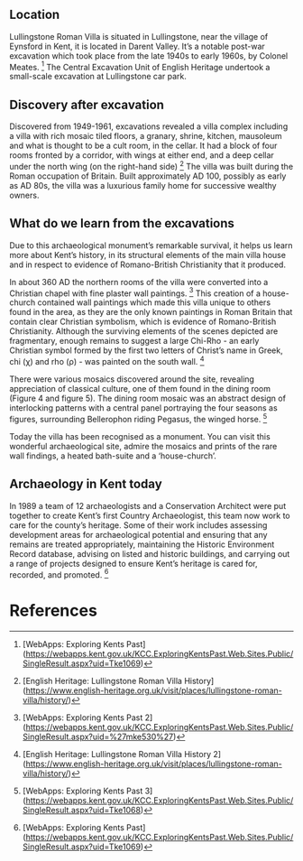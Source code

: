 <param ve-config 
       title="Lullingstone Roman Villa"
       author="Nadia Balbontin"
       banner="https://iiif.juncture-digital.org/banner/?url=https://upload.wikimedia.org/wikipedia/commons/a/a1/LullingstonVilla-Kent_Interior_May2001.jpg" 
       layout="vertical">

<!-- Entities discussed throughout the essay are typically defined before the essay text and
     are thus available in all text.  Entity identifiers (QIDs) can be found in either
     Wikipedia or Wikidata (https://www.wikidata.org)> -->
<param ve-entity eid="Q1877182"> <!-- Lullingstone Roman Villa -->
<param ve-entity eid="Q6644861"> <!-- Lullingstone -->
<param ve-entity eid="Q1877197"> <!-- Eynsford -->
<param ve-entity eid="Q23298"> <!-- Kent -->
<param ve-entity eid="Q5222546"> <!-- Darent Valley -->

## Location
Lullingstone Roman Villa is situated in Lullingstone, near the village of Eynsford in Kent, it is located in Darent Valley. 
It’s a notable post-war excavation which took place from the late 1940s to early 1960s, by Colonel Meates. [^1]
The Central Excavation Unit of English Heritage undertook a small-scale excavation at Lullingstone car park.
<param ve-map center="Q6644861" zoom="11" prefer-geojson>

## Discovery after excavation

Discovered from 1949-1961, excavations revealed a villa complex including a villa with rich mosaic tiled floors, a granary, 
shrine, kitchen, mausoleum and what is thought to be a cult room, in the cellar. It had a block of four rooms fronted by a corridor, 
with wings at either end, and a deep cellar under the north wing (on the right-hand side) [^2]
The villa was built during the Roman occupation of Britain. Built approximately AD 100, possibly as early as AD 80s, the villa was 
a luxurious family home for successive wealthy owners.

<param ve-image 
       label="Lullingstone Roman Villa Ruins" 
       description="Author Carole Raddato" 
       license="public domain" 
       url="https://upload.wikimedia.org/wikipedia/commons/2/2d/Lullingstone_Roman_Villa%2C_Britannia_%28UK%29_%288413895064%29.jpg">

## What do we learn from the excavations

Due to this archaeological monument’s remarkable survival, it helps us learn more about Kent’s history, 
in its structural elements of the main villa house and in respect to evidence of Romano-British Christianity that it produced. 

In about 360 AD the northern rooms of the villa were converted into a Christian chapel with fine plaster wall paintings. 
[^3] This creation of a house-church contained wall paintings which made this villa unique to others found in the area, 
as they are the only known paintings in Roman Britain that contain clear Christian symbolism, which is evidence of Romano-British Christianity. 
Although the surviving elements of the scenes depicted are fragmentary, enough remains to suggest a large Chi-Rho - an early Christian symbol 
formed by the first two letters of Christ’s name in Greek, chi (χ) and rho (ρ) - was painted on the south wall. [^4]

<param ve-image 
       label="Lullingstone Roman Villa Ruins" 
       description="Author Carole Raddato" 
       license="public domain" 
       url="https://upload.wikimedia.org/wikipedia/commons/b/b6/Lullingstone_Roman_Villa%2C_Britannia_%28UK%29_%288412819657%29.jpg">

There were various mosaics discovered around the site, revealing appreciation of classical culture, one of them found in the dining room (Figure 4 and figure 5). The dining room mosaic was an abstract design of interlocking patterns with a central panel portraying the four seasons as figures, surrounding Bellerophon riding Pegasus, the winged horse. [^5]

<param ve-image 
       label="Pegasus Mosaic" 
       description="Author Carole Raddato" 
       license="public domain" 
       url="https://upload.wikimedia.org/wikipedia/commons/b/bd/Lullingstone_Roman_Villa%2C_Britannia_%28UK%29_%288412821769%29.jpg">
 
Today the villa has been recognised as a monument. You can visit this wonderful archaeological site, admire the mosaics and prints of the rare wall findings, a heated bath-suite and a ‘house-church’. 

<param ve-image 
       label="Lullingstone Ruins" 
       description="Author Carole Raddato" 
       license="public domain" 
       url="https://upload.wikimedia.org/wikipedia/commons/1/18/Lullingstone_Roman_Villa%2C_Britannia_%28UK%29_%288413897040%29.jpg">
       
## Archaeology in Kent today

In 1989 a team of 12 archaeologists and a Conservation Architect were put together to create Kent’s first Country Archaeologist, 
this team now work to care for the county’s heritage. Some of their work includes assessing development areas for archaeological potential and ensuring that any 
remains are treated appropriately, maintaining the Historic Environment Record database, advising on listed and historic buildings, and carrying out a range of 
projects designed to ensure Kent’s heritage is cared for, recorded, and promoted. [^1]

<param ve-image 
       manifest="https://upload.wikimedia.org/wikipedia/commons/1/18/Lullingstone_Roman_Villa%2C_Britannia_%28UK%29_%288413897040%29.jpg">
<param ve-map center="Q23298" zoom="11">

# References

[^1]: [WebApps: Exploring Kents Past] (https://webapps.kent.gov.uk/KCC.ExploringKentsPast.Web.Sites.Public/SingleResult.aspx?uid=Tke1069)
[^2]: [English Heritage: Lullingstone Roman Villa History] (https://www.english-heritage.org.uk/visit/places/lullingstone-roman-villa/history/)
[^3]: [WebApps: Exploring Kents Past 2] (https://webapps.kent.gov.uk/KCC.ExploringKentsPast.Web.Sites.Public/SingleResult.aspx?uid=%27mke530%27)
[^4]: [English Heritage: Lullingstone Roman Villa History 2] (https://www.english-heritage.org.uk/visit/places/lullingstone-roman-villa/history/)
[^5]: [WebApps: Exploring Kents Past 3] (https://webapps.kent.gov.uk/KCC.ExploringKentsPast.Web.Sites.Public/SingleResult.aspx?uid=Tke1068)
